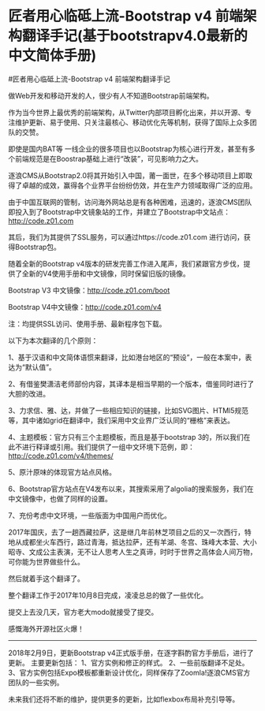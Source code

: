 # 匠者用心临砥上流-Bootstrap v4 前端架构翻译手记(基于bootstrapv4.0最新的中文简体手册)


#匠者用心临砥上流-Bootstrap v4 前端架构翻译手记

做Web开发和移动开发的人，很少有人不知道Bootstrap前端架构。

作为当今世界上最优秀的前端架构，从Twitter内部项目孵化出来，并以开源、专注维护更新、易于使用、只关注最核心、移动优化先等机制，获得了国际上众多团队的交赞。

即使是国内BAT等 一线企业的很多项目也以Bootstrap为核心进行开发，甚至有多个前端规范是在Boostrap基础上进行“改装”，可见影响力之大。




逐浪CMS从Bootstrap2.0将其开始引入中国，莆一面世，在多个移动项目上即取得了卓越的成效，赢得各个业界平台纷纷仿效，并在生产力领域取得广泛的应用。




由于中国互联网的管制，访问海外网站总是有各种困难，迅速的，逐浪CMS团队即投入到了Bootstrap中文镜象站的工作，并建立了Bootstrap中文站点：http://code.z01.com 




其后，我们为其提供了SSL服务，可以通过https://code.z01.com 进行访问，获得Bootstrap包。




随着全新的Bootstrap v4版本的研发完善工作进入尾声，我们紧跟官方步伐，提供了全新的V4使用手册和中文镜像，同时保留旧版的镜像。




Bootstrap V3 中文镜像：http://code.z01.com/boot 

Bootstrap V4中文镜像：http://code.z01.com/v4 

注：均提供SSL访问、使用手册、最新程序包下载。




以下为本次翻译的几个原则：

1、基于汉语和中文简体语惯来翻译，比如港台地区的“预设”，一般在本案中，表达为“默认值”。

2、有借鉴樊潇洁老师部份内容，其译本是相当早期的一个版本，借鉴同时进行了大胆的改进。

3、力求信、雅、达，并做了一些相应知识的链接，比如SVG图片、HTMl5规范等，其中诸如grid在翻译中，我们采用中文业界广泛认同的“栅格”来表达。

4、主题模板：官方只有三个主题模板，而且是基于bootstrap 3的，所以我们在此不进行释译或引用。我们提供了一组中文环境下范例，即：http://code.z01.com/v4/themes/ 

5、原汁原味的体现官方站点风格。

6、Bootstrap官方站点在V4发布以来，其搜索采用了algolia的搜索服务，我们在中文镜像中，也做了同样的设置。

7、充份考虑中文环境，一些版面为中国用户而优化。





2017年国庆，去了一趟西藏拉萨，这是继几年前林芝项目之后的又一次西行，特地从成都坐火车西行，路过青海，抵达拉萨，还有羊湖、冬宫、珠峰大本营、大小昭寺、文成公主表演，无不让人思考人生之真谛，时时于世界之高体会人间万物，可你能为世界做些什么。

然后就着手这个翻译了。

整个翻译工作于2017年10月8日完成，凌凌总总的做了一些优化。

提交上去没几天，官方老大modo就接受了提交。

感慨海外开源社区火爆！


**********************************************************
2018年2月9日，更新Bootstrap v4正式版手册，在逐字斟酌官方手册后，进行了更新。
主要更新包括：
1、官方实例和修正的样式。
2、一些前版翻译不足处。
3、官方实例包括Expo模板都重新设计优化，同样保存了Zoomla!逐浪CMS官方团队的一些实例。

未来我们还将不断的维护，提供更多的更新，比如flexbox布局补充引导等。

